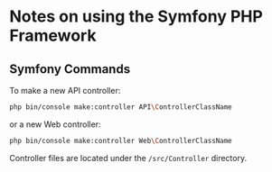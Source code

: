 # Notes on using the Symfony PHP Framework

## Symfony Commands

To make a new API controller:

```sh
php bin/console make:controller API\ControllerClassName
```

or a new Web controller:

```sh
php bin/console make:controller Web\ControllerClassName
```

Controller files are located under the `/src/Controller`
directory.

